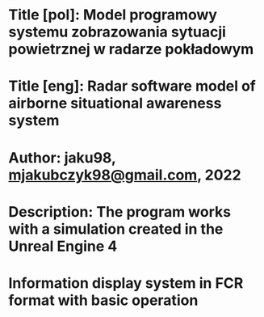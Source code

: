 # Title [pol]: Model programowy systemu zobrazowania sytuacji powietrznej w radarze pokładowym
# Title [eng]: Radar software model of airborne situational awareness system
# Author: jaku98, mjakubczyk98@gmail.com, 2022
# Description: The program works with a simulation created in the Unreal Engine 4
#              Information display system in FCR format with basic operation
